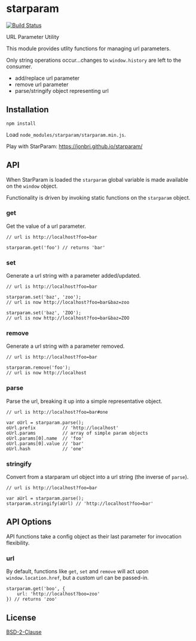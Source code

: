 # starparam

[![Build Status](https://travis-ci.org/jonbri/starparam.svg?branch=master)](https://travis-ci.org/jonbri/starparam)

URL Parameter Utility

This module provides utlity functions for managing url parameters.

Only string operations occur...changes to `window.history` are left to the consumer.

* add/replace url parameter
* remove url parameter
* parse/stringify object representing url


## Installation
`npm install`

Load `node_modules/starparam/starparam.min.js`.

Play with StarParam: https://jonbri.github.io/starparam/


## API
When StarParam is loaded the `starparam` global variable is made available on the `window` object.

Functionality is driven by invoking static functions on the `starparam` object.

### get
Get the value of a url parameter.

```
// url is http://localhost?foo=bar

starparam.get('foo') // returns 'bar'
```

### set
Generate a url string with a parameter added/updated.

```
// url is http://localhost?foo=bar

starparam.set('baz', 'zoo');
// url is now http://localhost?foo=bar&baz=zoo

starparam.set('baz', 'ZOO');
// url is now http://localhost?foo=bar&baz=ZOO
```

### remove
Generate a url string with a parameter removed.

```
// url is http://localhost?foo=bar

starparam.remove('foo');
// url is now http://localhost
```

### parse
Parse the url, breaking it up into a simple representative object.

```
// url is http://localhost?foo=bar#one

var oUrl = starparam.parse();
oUrl.prefix          // 'http://localhost'
oUrl.params          // array of simple param objects
oUrl.params[0].name  // 'foo'
oUrl.params[0].value // 'bar'
oUrl.hash            // 'one'
```

### stringify
Convert from a starparam url object into a url string (the inverse of `parse`).

```
// url is http://localhost?foo=bar

var aUrl = starparam.parse();
starparam.stringify(aUrl) // 'http://localhost?foo=bar'
```


## API Options
API functions take a config object as their last parameter for invocation flexibility.

### url
By default, functions like `get`, `set` and `remove` will act upon `window.location.href`, but a custom url can be passed-in.

```
starparam.get('boo', {
    url: 'http://localhost?boo=zoo'
}) // returns 'zoo'
```

## License
[BSD-2-Clause](http://spdx.org/licenses/BSD-2-Clause)
